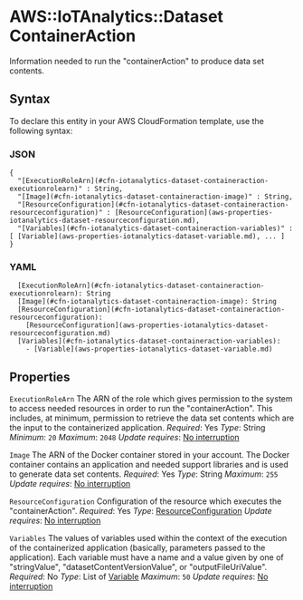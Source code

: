 # AWS::IoTAnalytics::Dataset ContainerAction<a name="aws-properties-iotanalytics-dataset-containeraction"></a>

Information needed to run the "containerAction" to produce data set contents\.

## Syntax<a name="aws-properties-iotanalytics-dataset-containeraction-syntax"></a>

To declare this entity in your AWS CloudFormation template, use the following syntax:

### JSON<a name="aws-properties-iotanalytics-dataset-containeraction-syntax.json"></a>

```
{
  "[ExecutionRoleArn](#cfn-iotanalytics-dataset-containeraction-executionrolearn)" : String,
  "[Image](#cfn-iotanalytics-dataset-containeraction-image)" : String,
  "[ResourceConfiguration](#cfn-iotanalytics-dataset-containeraction-resourceconfiguration)" : [ResourceConfiguration](aws-properties-iotanalytics-dataset-resourceconfiguration.md),
  "[Variables](#cfn-iotanalytics-dataset-containeraction-variables)" : [ [Variable](aws-properties-iotanalytics-dataset-variable.md), ... ]
}
```

### YAML<a name="aws-properties-iotanalytics-dataset-containeraction-syntax.yaml"></a>

```
  [ExecutionRoleArn](#cfn-iotanalytics-dataset-containeraction-executionrolearn): String
  [Image](#cfn-iotanalytics-dataset-containeraction-image): String
  [ResourceConfiguration](#cfn-iotanalytics-dataset-containeraction-resourceconfiguration):
    [ResourceConfiguration](aws-properties-iotanalytics-dataset-resourceconfiguration.md)
  [Variables](#cfn-iotanalytics-dataset-containeraction-variables):
    - [Variable](aws-properties-iotanalytics-dataset-variable.md)
```

## Properties<a name="aws-properties-iotanalytics-dataset-containeraction-properties"></a>

`ExecutionRoleArn`  <a name="cfn-iotanalytics-dataset-containeraction-executionrolearn"></a>
The ARN of the role which gives permission to the system to access needed resources in order to run the "containerAction"\. This includes, at minimum, permission to retrieve the data set contents which are the input to the containerized application\.
*Required*: Yes
*Type*: String
*Minimum*: `20`
*Maximum*: `2048`
*Update requires*: [No interruption](https://docs.aws.amazon.com/AWSCloudFormation/latest/UserGuide/using-cfn-updating-stacks-update-behaviors.html#update-no-interrupt)

`Image`  <a name="cfn-iotanalytics-dataset-containeraction-image"></a>
The ARN of the Docker container stored in your account\. The Docker container contains an application and needed support libraries and is used to generate data set contents\.
*Required*: Yes
*Type*: String
*Maximum*: `255`
*Update requires*: [No interruption](https://docs.aws.amazon.com/AWSCloudFormation/latest/UserGuide/using-cfn-updating-stacks-update-behaviors.html#update-no-interrupt)

`ResourceConfiguration`  <a name="cfn-iotanalytics-dataset-containeraction-resourceconfiguration"></a>
Configuration of the resource which executes the "containerAction"\.
*Required*: Yes
*Type*: [ResourceConfiguration](aws-properties-iotanalytics-dataset-resourceconfiguration.md)
*Update requires*: [No interruption](https://docs.aws.amazon.com/AWSCloudFormation/latest/UserGuide/using-cfn-updating-stacks-update-behaviors.html#update-no-interrupt)

`Variables`  <a name="cfn-iotanalytics-dataset-containeraction-variables"></a>
The values of variables used within the context of the execution of the containerized application \(basically, parameters passed to the application\)\. Each variable must have a name and a value given by one of "stringValue", "datasetContentVersionValue", or "outputFileUriValue"\.
*Required*: No
*Type*: List of [Variable](aws-properties-iotanalytics-dataset-variable.md)
*Maximum*: `50`
*Update requires*: [No interruption](https://docs.aws.amazon.com/AWSCloudFormation/latest/UserGuide/using-cfn-updating-stacks-update-behaviors.html#update-no-interrupt)
